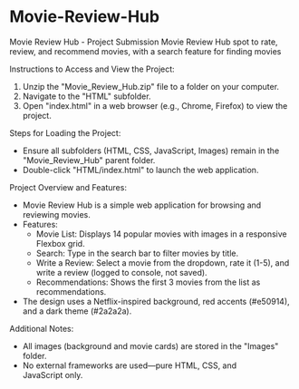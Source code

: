 # Movie-Review-Hub
Movie Review Hub - Project Submission
Movie Review Hub spot to rate, review, and recommend movies, with a search feature for finding movies

Instructions to Access and View the Project:
1. Unzip the "Movie_Review_Hub.zip" file to a folder on your computer.
2. Navigate to the "HTML" subfolder.
3. Open "index.html" in a web browser (e.g., Chrome, Firefox) to view the project.

Steps for Loading the Project:
- Ensure all subfolders (HTML, CSS, JavaScript, Images) remain in the "Movie_Review_Hub" parent folder.
- Double-click "HTML/index.html" to launch the web application.

Project Overview and Features:
- Movie Review Hub is a simple web application for browsing and reviewing movies.
- Features:
  - Movie List: Displays 14 popular movies with images in a responsive Flexbox grid.
  - Search: Type in the search bar to filter movies by title.
  - Write a Review: Select a movie from the dropdown, rate it (1-5), and write a review (logged to console, not saved).
  - Recommendations: Shows the first 3 movies from the list as recommendations.
- The design uses a Netflix-inspired background, red accents (#e50914), and a dark theme (#2a2a2a).

Additional Notes:
- All images (background and movie cards) are stored in the "Images" folder.
- No external frameworks are used—pure HTML, CSS, and JavaScript only.
 
